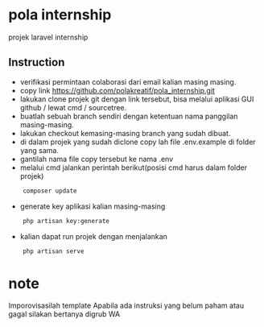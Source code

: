 # pola internship
 projek laravel internship

## Instruction
- verifikasi permintaan colaborasi dari email kalian masing masing.
- copy link https://github.com/polakreatif/pola_internship.git
- lakukan clone projek git dengan link tersebut, bisa melalui aplikasi GUI github / lewat cmd / sourcetree.
- buatlah sebuah branch sendiri dengan ketentuan nama panggilan masing-masing.
- lakukan checkout kemasing-masing branch yang sudah dibuat.
- di dalam projek yang sudah diclone copy lah file .env.example di folder yang sama.
- gantilah nama file copy tersebut ke nama .env
- melalui cmd jalankan perintah berikut(posisi cmd harus dalam folder projek)
```sh
    composer update
```
- generate key aplikasi kalian masing-masing
```sh
    php artisan key:generate
```
- kalian dapat run projek dengan menjalankan
```sh
    php artisan serve
```

# note
Imporovisasilah template 
Apabila ada instruksi yang belum paham atau gagal silakan bertanya digrub WA


